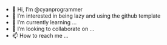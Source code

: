 - 👋 Hi, I’m @cyanprogrammer
- 👀 I’m interested in being lazy and using the github template
- 🌱 I’m currently learning ...
- 💞️ I’m looking to collaborate on ...
- 📫 How to reach me ...

<!---
cyanprogrammer/cyanprogrammer is a ✨ special ✨ repository because its `README.md` (this file) appears on your GitHub profile.
You can click the Preview link to take a look at your changes.
--->

